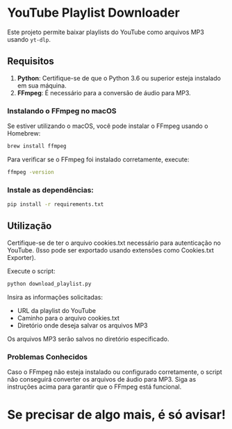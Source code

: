 # YouTube Playlist Downloader

Este projeto permite baixar playlists do YouTube como arquivos MP3 usando `yt-dlp`.

## Requisitos

1. **Python**: Certifique-se de que o Python 3.6 ou superior esteja instalado em sua máquina.
2. **FFmpeg**: É necessário para a conversão de áudio para MP3.

### Instalando o FFmpeg no macOS

Se estiver utilizando o macOS, você pode instalar o FFmpeg usando o Homebrew:

```bash
brew install ffmpeg
```
Para verificar se o FFmpeg foi instalado corretamente, execute:

```bash
ffmpeg -version
```
### Instale as dependências:

```bash
pip install -r requirements.txt
```
## Utilização
Certifique-se de ter o arquivo cookies.txt necessário para autenticação no YouTube. (Isso pode ser exportado usando extensões como Cookies.txt Exporter).

Execute o script:
```bash
python download_playlist.py
```
Insira as informações solicitadas:
* URL da playlist do YouTube
* Caminho para o arquivo cookies.txt
* Diretório onde deseja salvar os arquivos MP3

Os arquivos MP3 serão salvos no diretório especificado.

### Problemas Conhecidos
Caso o FFmpeg não esteja instalado ou configurado corretamente, o script não conseguirá converter os arquivos de áudio para MP3. Siga as instruções acima para garantir que o FFmpeg está funcional.

# Se precisar de algo mais, é só avisar!
